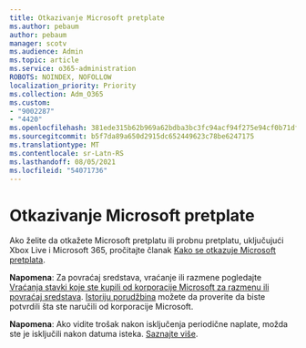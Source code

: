 ```yaml
---
title: Otkazivanje Microsoft pretplate
ms.author: pebaum
author: pebaum
manager: scotv
ms.audience: Admin
ms.topic: article
ms.service: o365-administration
ROBOTS: NOINDEX, NOFOLLOW
localization_priority: Priority
ms.collection: Adm_O365
ms.custom:
- "9002287"
- "4420"
ms.openlocfilehash: 381ede315b62b969a62bdba3bc3fc94acf94f275e94cf0b71dfd20c000f6b517
ms.sourcegitcommit: b5f7da89a650d2915dc652449623c78be6247175
ms.translationtype: MT
ms.contentlocale: sr-Latn-RS
ms.lasthandoff: 08/05/2021
ms.locfileid: "54071736"
---
```

# <a name="cancel-microsoft-subscription"></a>Otkazivanje Microsoft pretplate

Ako želite da otkažete Microsoft pretplatu ili probnu pretplatu, uključujući Xbox Live i Microsoft 365, pročitajte članak [Kako se otkazuje Microsoft pretplata](https://support.microsoft.com/help/4027815).

**Napomena**: Za povraćaj sredstava, vraćanje ili razmene pogledajte [Vraćanja stavki koje ste kupili od korporacije Microsoft za razmenu ili povraćaj sredstava](https://support.microsoft.com/help/10558). [Istoriju porudžbina](https://account.microsoft.com/billing/orders/) možete da proverite da biste potvrdili šta ste naručili od korporacije Microsoft. 

**Napomena**: Ako vidite trošak nakon isključenja periodične naplate, možda ste je isključili nakon datuma isteka. [Saznajte više](https://support.microsoft.com/help/10640). 
